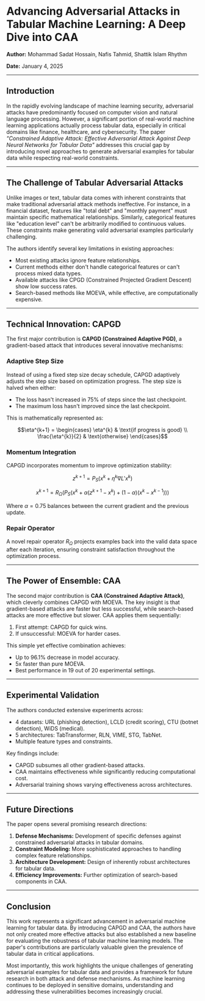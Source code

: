 # Advancing Adversarial Attacks in Tabular Machine Learning: A Deep Dive into CAA

**Author:** Mohammad Sadat Hossain, Nafis Tahmid, Shattik Islam Rhythm

**Date:** January 4, 2025

---

## Introduction

In the rapidly evolving landscape of machine learning security, adversarial attacks have predominantly focused on computer vision and natural language processing. However, a significant portion of real-world machine learning applications actually process tabular data, especially in critical domains like finance, healthcare, and cybersecurity. The paper _"Constrained Adaptive Attack: Effective Adversarial Attack Against Deep Neural Networks for Tabular Data"_ addresses this crucial gap by introducing novel approaches to generate adversarial examples for tabular data while respecting real-world constraints.

---

## The Challenge of Tabular Adversarial Attacks

Unlike images or text, tabular data comes with inherent constraints that make traditional adversarial attack methods ineffective. For instance, in a financial dataset, features like "total debt" and "monthly payment" must maintain specific mathematical relationships. Similarly, categorical features like "education level" can't be arbitrarily modified to continuous values. These constraints make generating valid adversarial examples particularly challenging.

The authors identify several key limitations in existing approaches:

- Most existing attacks ignore feature relationships.
- Current methods either don't handle categorical features or can't process mixed data types.
- Available attacks like CPGD (Constrained Projected Gradient Descent) show low success rates.
- Search-based methods like MOEVA, while effective, are computationally expensive.

---

## Technical Innovation: CAPGD

The first major contribution is **CAPGD (Constrained Adaptive PGD)**, a gradient-based attack that introduces several innovative mechanisms:

### Adaptive Step Size

Instead of using a fixed step size decay schedule, CAPGD adaptively adjusts the step size based on optimization progress. The step size is halved when either:

- The loss hasn't increased in 75% of steps since the last checkpoint.
- The maximum loss hasn't improved since the last checkpoint.

This is mathematically represented as:

```math
\eta^{k+1} =
\begin{cases}
\eta^{k} & \text{if progress is good} \\
\frac{\eta^{k}}{2} & \text{otherwise}
\end{cases}
```

### Momentum Integration

CAPGD incorporates momentum to improve optimization stability:

```math
z^{k+1} = P_S\left( x^{k} + \eta^{k} \nabla L'x^{k} \right)
```

```math
x^{k+1} = R_{\Omega}\left( P_S\left( x^{k} + \alpha \left( z^{k+1} - x^{k} \right) + (1-\alpha) \left( x^{k} - x^{k-1} \right) \right) \right)
```

Where $\alpha = 0.75$ balances between the current gradient and the previous update.

### Repair Operator

A novel repair operator $R_{\Omega}$ projects examples back into the valid data space after each iteration, ensuring constraint satisfaction throughout the optimization process.

---

## The Power of Ensemble: CAA

The second major contribution is **CAA (Constrained Adaptive Attack)**, which cleverly combines CAPGD with MOEVA. The key insight is that gradient-based attacks are faster but less successful, while search-based attacks are more effective but slower. CAA applies them sequentially:

1. First attempt: CAPGD for quick wins.
2. If unsuccessful: MOEVA for harder cases.

This simple yet effective combination achieves:

- Up to 96.1% decrease in model accuracy.
- 5x faster than pure MOEVA.
- Best performance in 19 out of 20 experimental settings.

---

## Experimental Validation

The authors conducted extensive experiments across:

- 4 datasets: URL (phishing detection), LCLD (credit scoring), CTU (botnet detection), WiDS (medical).
- 5 architectures: TabTransformer, RLN, VIME, STG, TabNet.
- Multiple feature types and constraints.

Key findings include:

- CAPGD subsumes all other gradient-based attacks.
- CAA maintains effectiveness while significantly reducing computational cost.
- Adversarial training shows varying effectiveness across architectures.

---

## Future Directions

The paper opens several promising research directions:

1. **Defense Mechanisms:** Development of specific defenses against constrained adversarial attacks in tabular domains.
2. **Constraint Modeling:** More sophisticated approaches to handling complex feature relationships.
3. **Architecture Development:** Design of inherently robust architectures for tabular data.
4. **Efficiency Improvements:** Further optimization of search-based components in CAA.

---

## Conclusion

This work represents a significant advancement in adversarial machine learning for tabular data. By introducing CAPGD and CAA, the authors have not only created more effective attacks but also established a new baseline for evaluating the robustness of tabular machine learning models. The paper's contributions are particularly valuable given the prevalence of tabular data in critical applications.

Most importantly, this work highlights the unique challenges of generating adversarial examples for tabular data and provides a framework for future research in both attack and defense mechanisms. As machine learning continues to be deployed in sensitive domains, understanding and addressing these vulnerabilities becomes increasingly crucial.
